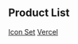 ## Product List
[Icon Set](https://www.figma.com/file/wM5nPZrhVUzr2cBlCocSZh/Eteration-Icon-Set?t=y45fNp4w6rcF4GP8-6)
[Vercel](https://eteration-zq3o.vercel.app/)
